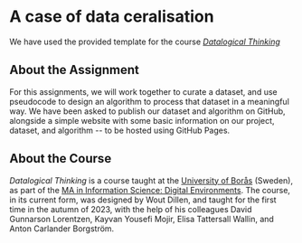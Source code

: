 # A case of data ceralisation
We have used the provided template for the course [*Datalogical Thinking*](https://www.hb.se/globalassets/global/international-office/kursplaner-ischool/ht23_datalogical-thinking-c3mdt1.pdf)  

## About the Assignment
For this assignments, we will work together to curate a dataset, and use pseudocode to design an algorithm to process that dataset in a meaningful way. We have been asked to publish our dataset and algorithm on GitHub, alongside a simple website with some basic information on our project, dataset, and algorithm -- to be hosted using GitHub Pages. 

## About the Course
*Datalogical Thinking* is a course taught at the [University of Borås](https://www.hb.se) (Sweden), as part of the [MA in Information Science: Digital Environments](https://www.hb.se/en/international-student/program/programmes/masters-programme-in-information-science-digital-environments/). The course, in its current form, was designed by Wout Dillen, and taught for the first time in the autumn of 2023, with the help of his colleagues David Gunnarson Lorentzen, Kayvan Yousefi Mojir, Elisa Tattersall Wallin, and Anton Carlander Borgström.

